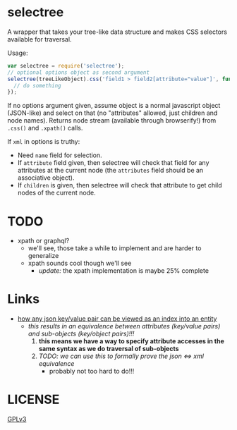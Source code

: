 selectree
=========

A wrapper that takes your tree-like data structure and makes CSS selectors available for traversal.

Usage:
``` javascript
var selectree = require('selectree');
// optional options object as second argument
selectree(treeLikeObject).css('field1 > field2[attribute="value"]', function(node) {
  // do something
});
```

If no options argument given, assume object is a normal javascript object (JSON-like) and select on that (no "attributes" allowed, just children and node names). Returns node stream (available through browserify!) from `.css()` and `.xpath()` calls.

If `xml` in options is truthy:
- Need `name` field for selection.
- If `attribute` field given, then selectree will check that field for any attributes at the current node (the `attributes` field should be an associative object).
- If `children` is given, then selectree will check that attribute to get child nodes of the current node.

# TODO
- xpath or graphql?
    - we'll see, those take a while to implement and are harder to generalize
    - xpath sounds cool though we'll see
        - *update:* the xpath implementation is maybe 25% complete

# Links
- [how any json key/value pair can be viewed as an index into an entity](https://cloud.google.com/blog/products/application-development/api-design-why-you-should-use-links-not-keys-to-represent-relationships-in-apis)
    - *this results in an equivalence between attributes (key/value pairs) and sub-objects (key/object pairs)!!!*
        1. **this means we have a way to specify attribute accesses in the same syntax as we do traversal of sub-objects**
        2. *TODO: we can use this to formally prove the json <=> xml equivalence*
            - probably not too hard to do!!!

# LICENSE

[GPLv3](GPL.md)
